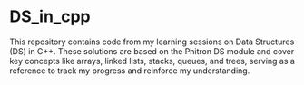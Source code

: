 # DS_in_cpp
This repository contains code from my learning sessions on Data Structures (DS) in C++. These solutions are based on the Phitron DS module and cover key concepts like arrays, linked lists, stacks, queues, and trees, serving as a reference to track my progress and reinforce my understanding.
